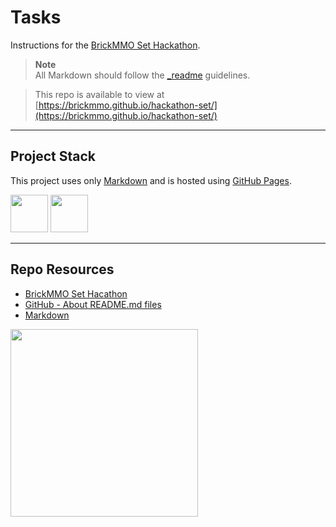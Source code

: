 # Tasks

Instructions for the [BrickMMO Set Hackathon](https://brickmmo.github.io/hackathon-set/).

> **Note**  
> All Markdown should follow the [\_readme](https://readme.codeadam.ca/) guidelines.

> This repo is available to view at  
> [https://brickmmo.github.io/hackathon-set/](https://brickmmo.github.io/hackathon-set/)

---

## Project Stack

This project uses only [Markdown](https://www.markdownguide.org/) and is hosted using [GitHub Pages](https://pages.github.com/).

<img src="https://console.codeadam.ca/api/image/github" width="60"> <img src="https://console.codeadam.ca/api/image/markdown" width="60">

---

## Repo Resources

- [BrickMMO Set Hacathon](https://brickmmo.github.io/hackathon-set/)
- [GitHub - About README.md files](https://docs.github.com/en/repositories/managing-your-repositorys-settings-and-features/customizing-your-repository/about-readmes)
- [Markdown](https://www.markdownguide.org/)

<a href="https://brickmmo.com">
<img src="https://brickmmo.com/images/brickmmo-logo-horizontal.jpg" width="300">
</a>
